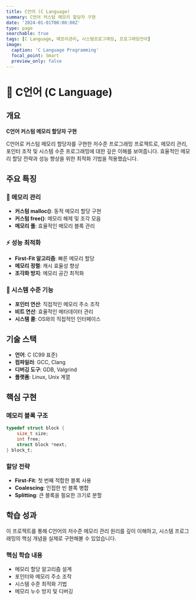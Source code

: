 ```yaml
---
title: C언어 (C Language)
summary: C언어 커스텀 메모리 할당자 구현
date: '2024-01-01T00:00:00Z'
type: page
searchable: true
tags: [C Language, 메모리관리, 시스템프로그래밍, 프로그래밍언어]
image:
  caption: 'C Language Programming'
  focal_point: Smart
  preview_only: false
---
```


<div class="justify-text">

# 🔧 C언어 (C Language)

## 개요
**C언어 커스텀 메모리 할당자 구현**

C언어로 커스텀 메모리 할당자를 구현한 저수준 프로그래밍 프로젝트로, 메모리 관리, 포인터 조작 및 시스템 수준 프로그래밍에 대한 깊은 이해를 보여줍니다. 효율적인 메모리 할당 전략과 성능 향상을 위한 최적화 기법을 적용했습니다.

## 주요 특징

### 🧠 메모리 관리
- **커스텀 malloc()**: 동적 메모리 할당 구현
- **커스텀 free()**: 메모리 해제 및 조각 모음
- **메모리 풀**: 효율적인 메모리 블록 관리

### ⚡ 성능 최적화
- **First-Fit 알고리즘**: 빠른 메모리 할당
- **메모리 정렬**: 캐시 효율성 향상
- **조각화 방지**: 메모리 공간 최적화

### 🔧 시스템 수준 기능
- **포인터 연산**: 직접적인 메모리 주소 조작
- **비트 연산**: 효율적인 메타데이터 관리
- **시스템 콜**: OS와의 직접적인 인터페이스

## 기술 스택

- **언어**: C (C99 표준)
- **컴파일러**: GCC, Clang
- **디버깅 도구**: GDB, Valgrind
- **플랫폼**: Linux, Unix 계열

## 핵심 구현

### 메모리 블록 구조
```c
typedef struct block {
    size_t size;
    int free;
    struct block *next;
} block_t;
```

### 할당 전략
- **First-Fit**: 첫 번째 적합한 블록 사용
- **Coalescing**: 인접한 빈 블록 병합
- **Splitting**: 큰 블록을 필요한 크기로 분할

## 학습 성과

이 프로젝트를 통해 C언어의 저수준 메모리 관리 원리를 깊이 이해하고, 시스템 프로그래밍의 핵심 개념을 실제로 구현해볼 수 있었습니다.

### 핵심 학습 내용
- 메모리 할당 알고리즘 설계
- 포인터와 메모리 주소 조작
- 시스템 수준 최적화 기법
- 메모리 누수 방지 및 디버깅

</div>

